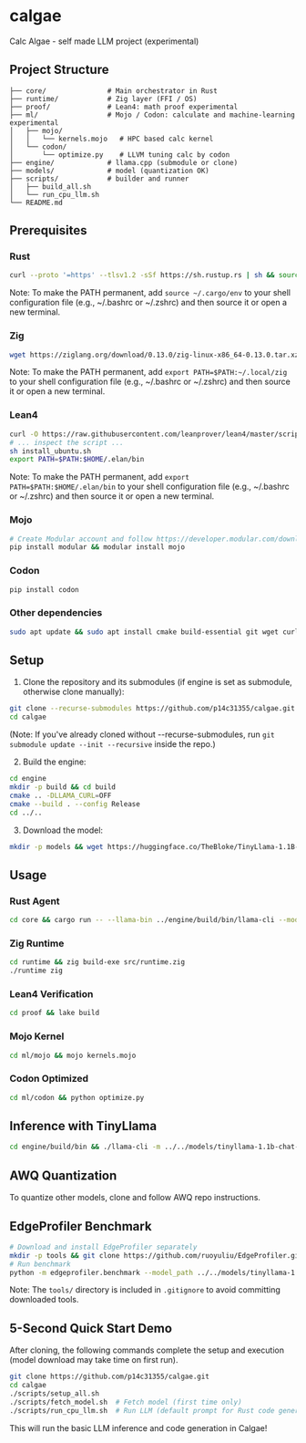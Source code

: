 # calgae
Calc Algae - self made LLM project (experimental)

## Project Structure

```
├── core/               # Main orchestrator in Rust
├── runtime/            # Zig layer (FFI / OS)
├── proof/              # Lean4: math proof experimental
├── ml/                 # Mojo / Codon: calculate and machine-learning experimental
│   ├── mojo/
│   │   └── kernels.mojo   # HPC based calc kernel
│   └── codon/
│       └── optimize.py    # LLVM tuning calc by codon
├── engine/             # llama.cpp (submodule or clone)
├── models/             # model (quantization OK)
├── scripts/            # builder and runner
│   ├── build_all.sh
│   └── run_cpu_llm.sh
└── README.md
```

## Prerequisites

### Rust
```bash
curl --proto '=https' --tlsv1.2 -sSf https://sh.rustup.rs | sh && source ~/.cargo/env
```
Note: To make the PATH permanent, add `source ~/.cargo/env` to your shell configuration file (e.g., ~/.bashrc or ~/.zshrc) and then source it or open a new terminal.

### Zig
```bash
wget https://ziglang.org/download/0.13.0/zig-linux-x86_64-0.13.0.tar.xz && tar -xf zig-linux-x86_64-0.13.0.tar.xz && mv zig-linux-x86_64-0.13.0 ~/.local/zig && export PATH=$PATH:~/.local/zig
```
Note: To make the PATH permanent, add `export PATH=$PATH:~/.local/zig` to your shell configuration file (e.g., ~/.bashrc or ~/.zshrc) and then source it or open a new terminal.

### Lean4
```bash
curl -O https://raw.githubusercontent.com/leanprover/lean4/master/scripts/install_ubuntu.sh
# ... inspect the script ...
sh install_ubuntu.sh
export PATH=$PATH:$HOME/.elan/bin
```
Note: To make the PATH permanent, add `export PATH=$PATH:$HOME/.elan/bin` to your shell configuration file (e.g., ~/.bashrc or ~/.zshrc) and then source it or open a new terminal.

### Mojo
```bash
# Create Modular account and follow https://developer.modular.com/download
pip install modular && modular install mojo
```

### Codon
```bash
pip install codon
```

### Other dependencies
```bash
sudo apt update && sudo apt install cmake build-essential git wget curl python3-pip python3.12-venv
```

## Setup

1. Clone the repository and its submodules (if engine is set as submodule, otherwise clone manually):
```bash
git clone --recurse-submodules https://github.com/p14c31355/calgae.git
cd calgae
```
(Note: If you've already cloned without --recurse-submodules, run `git submodule update --init --recursive` inside the repo.)

2. Build the engine:
```bash
cd engine
mkdir -p build && cd build
cmake .. -DLLAMA_CURL=OFF
cmake --build . --config Release
cd ../..
```

3. Download the model:
```bash
mkdir -p models && wget https://huggingface.co/TheBloke/TinyLlama-1.1B-Chat-v1.0-GGUF/resolve/main/tinyllama-1.1b-chat-v1.0.Q4_0.gguf -O models/tinyllama-1.1b-chat-v1.0.Q4_0.gguf
```

## Usage

### Rust Agent
```bash
cd core && cargo run -- --llama-bin ../engine/build/bin/llama-cli --model ../models/tinyllama-1.1b-chat-v1.0.Q4_0.gguf --prompt "Generate a Rust function to compute fibonacci sequence"
```

### Zig Runtime
```bash
cd runtime && zig build-exe src/runtime.zig
./runtime zig
```


### Lean4 Verification
```bash
cd proof && lake build
```

### Mojo Kernel
```bash
cd ml/mojo && mojo kernels.mojo
```

### Codon Optimized
```bash
cd ml/codon && python optimize.py
```

## Inference with TinyLlama
```bash
cd engine/build/bin && ./llama-cli -m ../../models/tinyllama-1.1b-chat-v1.0.Q4_0.gguf --prompt "Hello, my name is" -n 50 --log-disable
```

## AWQ Quantization
To quantize other models, clone and follow AWQ repo instructions.

## EdgeProfiler Benchmark
```bash
# Download and install EdgeProfiler separately
mkdir -p tools && git clone https://github.com/ruoyuliu/EdgeProfiler.git tools/edgeprofiler && cd tools/edgeprofiler && pip install -r requirements.txt
# Run benchmark
python -m edgeprofiler.benchmark --model_path ../../models/tinyllama-1.1b-chat-v1.0.Q4_0.gguf --backend llama.cpp
```
Note: The `tools/` directory is included in `.gitignore` to avoid committing downloaded tools.

## 5-Second Quick Start Demo

After cloning, the following commands complete the setup and execution (model download may take time on first run).

```bash
git clone https://github.com/p14c31355/calgae.git
cd calgae
./scripts/setup_all.sh
./scripts/fetch_model.sh  # Fetch model (first time only)
./scripts/run_cpu_llm.sh  # Run LLM (default prompt for Rust code generation)
```

This will run the basic LLM inference and code generation in Calgae!
